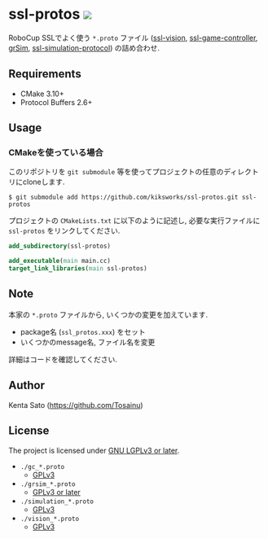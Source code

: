 # ssl-protos ![](https://github.com/kiksworks/ssl-protos/workflows/Build/badge.svg)

RoboCup SSLでよく使う `*.proto` ファイル ([ssl-vision][], [ssl-game-controller][], [grSim][], [ssl-simulation-protocol][]) の詰め合わせ.

## Requirements

- CMake 3.10+
- Protocol Buffers 2.6+

## Usage

### CMakeを使っている場合

このリポジトリを `git submodule` 等を使ってプロジェクトの任意のディレクトリにcloneします.

```
$ git submodule add https://github.com/kiksworks/ssl-protos.git ssl-protos
```

プロジェクトの `CMakeLists.txt` に以下のように記述し, 必要な実行ファイルに `ssl-protos` をリンクしてください.

```cmake
add_subdirectory(ssl-protos)

add_executable(main main.cc)
target_link_libraries(main ssl-protos)
```

## Note

本家の `*.proto` ファイルから, いくつかの変更を加えています.

- package名 (`ssl_protos.xxx`) をセット
- いくつかのmessage名, ファイル名を変更

詳細はコードを確認してください.

## Author

Kenta Sato (<https://github.com/Tosainu>)

## License

The project is licensed under [GNU LGPLv3 or later](LICENSE).

- `./gc_*.proto`
  - [GPLv3](https://github.com/RoboCup-SSL/ssl-game-controller/blob/master/LICENSE)
- `./grsim_*.proto`
  - [GPLv3 or later](https://github.com/mani-monaj/grSim/blob/master/LICENSE.md)
- `./simulation_*.proto`
  - [GPLv3](https://github.com/RoboCup-SSL/ssl-simulation-protocol/blob/master/LICENSE)
- `./vision_*.proto`
  - [GPLv3](https://github.com/RoboCup-SSL/ssl-vision/blob/master/COPYING)

[ssl-vision]: https://github.com/RoboCup-SSL/ssl-vision
[grSim]:      https://github.com/mani-monaj/grSim
[ssl-game-controller]: https://github.com/RoboCup-SSL/ssl-game-controller
[ssl-simulation-protocol]: https://github.com/RoboCup-SSL/ssl-simulation-protocol
